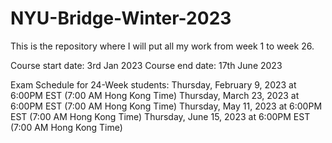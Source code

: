 # NYU-Bridge-Winter-2023

This is the repository where I will put all my work from week 1 to week 26.

Course start date: 3rd Jan 2023
Course end date: 17th June 2023


Exam Schedule for 24-Week students:	
Thursday, February 9, 2023 at 6:00PM EST	(7:00 AM Hong Kong Time)
Thursday, March 23, 2023 at 6:00PM EST	(7:00 AM Hong Kong Time)
Thursday, May 11, 2023 at 6:00PM EST	(7:00 AM Hong Kong Time)
Thursday, June 15, 2023 at 6:00PM EST (7:00 AM Hong Kong Time)

